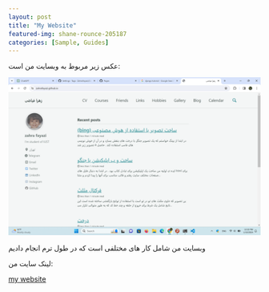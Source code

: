 ```yaml
---
layout: post
title: "My Website"
featured-img: shane-rounce-205187
categories: [Sample, Guides]
---
```


عکس زیر مربوط به وبسایت من است:

![alt text](../assets/img/posts/website.png "website Picture")

 وبسایت من شامل کار های مختلفی است که در طول ترم انجام دادیم 

 لینک سایت من:

 [my website](https://zahrafayazi.github.io/)

